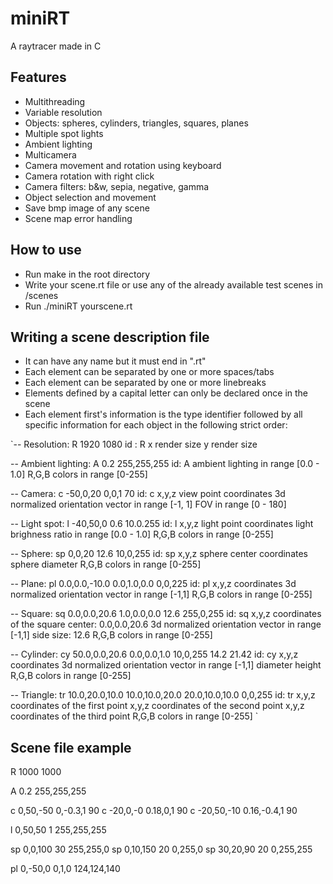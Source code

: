 # miniRT
A raytracer made in C

## Features
- Multithreading
- Variable resolution
- Objects: spheres, cylinders, triangles, squares, planes
- Multiple spot lights
- Ambient lighting
- Multicamera
- Camera movement and rotation using keyboard
- Camera rotation with right click
- Camera filters: b&w, sepia, negative, gamma
- Object selection and movement
- Save bmp image of any scene
- Scene map error handling

## How to use
- Run make in the root directory
- Write your scene.rt file or use any of the already available test scenes in /scenes
- Run ./miniRT yourscene.rt

## Writing a scene description file
- It can have any name but it must end in ".rt"
- Each element can be separated by one or more spaces/tabs
- Each element can be separated by one or more linebreaks
- Elements defined by a capital letter can only be declared once in the scene
- Each element first's information is the type identifier followed by all specific information for each object in the following strict order:

`-- Resolution:
	R 1920 1080
	id : R
	x render size
	y render size

-- Ambient lighting:
	A 0.2 255,255,255
	id: A
	ambient lighting in range [0.0 - 1.0]
	R,G,B colors in range [0-255]

-- Camera:
	c -50,0,20 0,0,1 70
	id: c
	x,y,z view point coordinates
	3d normalized orientation vector in range [-1, 1]
	FOV in range [0 - 180]

-- Light spot:
	l -40,50,0 0.6 10.0.255
	id: l
	x,y,z light point coordinates
	light brighness ratio in range [0.0 - 1.0]
	R,G,B colors in range [0-255]

-- Sphere:
	sp 0,0,20 12.6 10,0,255
	id: sp
	x,y,z sphere center coordinates
	sphere diameter
	R,G,B colors in range [0-255]

-- Plane:
	pl 0.0,0.0,-10.0 0.0,1.0,0.0 0,0,225
	id: pl
	x,y,z coordinates
	3d normalized orientation vector in range [-1,1]
	R,G,B colors in range [0-255]

-- Square:
	sq 0.0,0.0,20.6 1.0,0.0,0.0 12.6 255,0,255
	id: sq
	x,y,z coordinates of the square center: 0.0,0.0,20.6
	3d normalized orientation vector in range [-1,1]
	side size: 12.6
	R,G,B colors in range [0-255]

-- Cylinder:
	cy 50.0,0.0,20.6 0.0,0.0,1.0 10,0,255 14.2 21.42
	id: cy
	x,y,z coordinates
	3d normalized orientation vector in range [-1,1]
	diameter
	height
	R,G,B colors in range [0-255]

-- Triangle:
	tr 10.0,20.0,10.0 10.0,10.0,20.0 20.0,10.0,10.0 0,0,255
	id: tr
	x,y,z coordinates of the first point
	x,y,z coordinates of the second point
	x,y,z coordinates of the third point
	R,G,B colors in range [0-255]
`
## Scene file example
R	1000 1000

A	0.2	255,255,255

c	0,50,-50 0,-0.3,1 90
c	-20,0,-0 0.18,0,1 90
c	-20,50,-10 0.16,-0.4,1 90

l	0,50,50 1 255,255,255

sp	0,0,100 30 255,255,0
sp	0,10,150 20 0,255,0
sp	30,20,90 20 0,255,255

pl	0,-50,0 0,1,0 124,124,140
